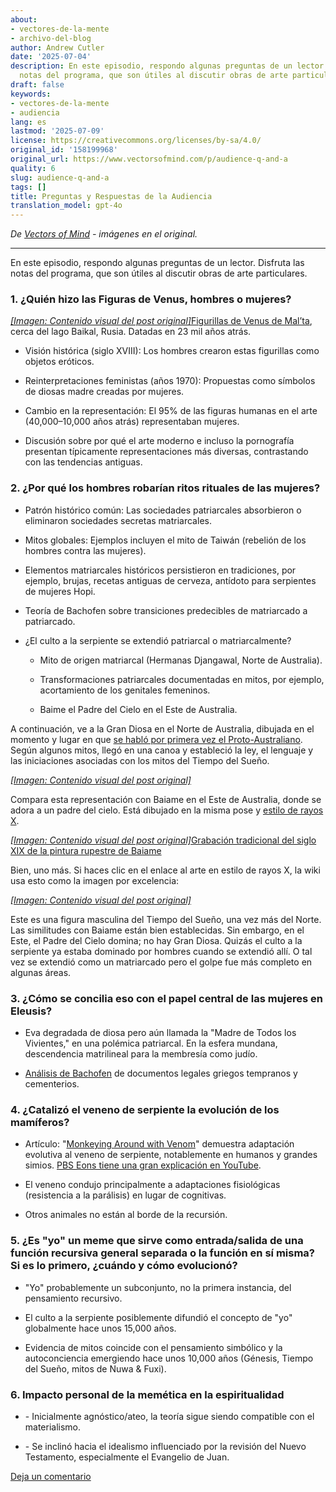 ```yaml
---
about:
- vectores-de-la-mente
- archivo-del-blog
author: Andrew Cutler
date: '2025-07-04'
description: En este episodio, respondo algunas preguntas de un lector. Disfruta las
  notas del programa, que son útiles al discutir obras de arte particulares.
draft: false
keywords:
- vectores-de-la-mente
- audiencia
lang: es
lastmod: '2025-07-09'
license: https://creativecommons.org/licenses/by-sa/4.0/
original_id: '158199968'
original_url: https://www.vectorsofmind.com/p/audience-q-and-a
quality: 6
slug: audience-q-and-a
tags: []
title: Preguntas y Respuestas de la Audiencia
translation_model: gpt-4o
---
```


*De [Vectors of Mind](https://www.vectorsofmind.com/p/audience-q-and-a) - imágenes en el original.*

---

En este episodio, respondo algunas preguntas de un lector. Disfruta las notas del programa, que son útiles al discutir obras de arte particulares.

### 1\. ¿Quién hizo las Figuras de Venus, hombres o mujeres?


[*[Imagen: Contenido visual del post original]*](https://substackcdn.com/image/fetch/$s_!BEcq!,f_auto,q_auto:good,fl_progressive:steep/https%3A%2F%2Fsubstack-post-media.s3.amazonaws.com%2Fpublic%2Fimages%2Fe3f2c568-ae8b-4d71-bed7-fe2ef2c53c5b_2560x1613.png)[Figurillas de Venus de Mal’ta](https://en.wikipedia.org/wiki/Venus_figurines_of_Mal%27ta), cerca del lago Baikal, Rusia. Datadas en 23 mil años atrás.

  * Visión histórica (siglo XVIII): Los hombres crearon estas figurillas como objetos eróticos.

  * Reinterpretaciones feministas (años 1970): Propuestas como símbolos de diosas madre creadas por mujeres.

  * Cambio en la representación: El 95% de las figuras humanas en el arte (40,000–10,000 años atrás) representaban mujeres.

  * Discusión sobre por qué el arte moderno e incluso la pornografía presentan típicamente representaciones más diversas, contrastando con las tendencias antiguas.




### 2\. ¿Por qué los hombres robarían ritos rituales de las mujeres?


  * Patrón histórico común: Las sociedades patriarcales absorbieron o eliminaron sociedades secretas matriarcales.

  * Mitos globales: Ejemplos incluyen el mito de Taiwán (rebelión de los hombres contra las mujeres).

  * Elementos matriarcales históricos persistieron en tradiciones, por ejemplo, brujas, recetas antiguas de cerveza, antídoto para serpientes de mujeres Hopi.

  * Teoría de Bachofen sobre transiciones predecibles de matriarcado a patriarcado.

  * ¿El culto a la serpiente se extendió patriarcal o matriarcalmente?

    * Mito de origen matriarcal (Hermanas Djangawal, Norte de Australia).

    * Transformaciones patriarcales documentadas en mitos, por ejemplo, acortamiento de los genitales femeninos.

    * Baime el Padre del Cielo en el Este de Australia.




A continuación, ve a la Gran Diosa en el Norte de Australia, dibujada en el momento y lugar en que [se habló por primera vez el Proto-Australiano](https://www.degruyter.com/document/doi/10.1515/9783111421889/html?lang=en&srsltid=AfmBOopVbfRZO-PSMnsjtSGnxaGGaSvcsi0PrZNvw70EA53_Mb2GF45q). Según algunos mitos, llegó en una canoa y estableció la ley, el lenguaje y las iniciaciones asociadas con los mitos del Tiempo del Sueño.

[*[Imagen: Contenido visual del post original]*](https://substackcdn.com/image/fetch/$s_!_bJq!,f_auto,q_auto:good,fl_progressive:steep/https%3A%2F%2Fsubstack-post-media.s3.amazonaws.com%2Fpublic%2Fimages%2Ff54b4e74-e34a-4150-bb74-c8311d974538_626x588.jpeg)

Compara esta representación con Baiame en el Este de Australia, donde se adora a un padre del cielo. Está dibujado en la misma pose y [estilo de rayos X](https://en.wikipedia.org/wiki/X-ray_style_art).

[*[Imagen: Contenido visual del post original]*](https://substackcdn.com/image/fetch/$s_!VoPr!,f_auto,q_auto:good,fl_progressive:steep/https%3A%2F%2Fsubstack-post-media.s3.amazonaws.com%2Fpublic%2Fimages%2F617bc46f-78b9-4991-b8de-d6fd8b90fbf6_640x438.heic)[Grabación tradicional del siglo XIX de la pintura rupestre de Baiame](https://www.researchgate.net/publication/44058646_Digital_Recording_of_Aboriginal_Rock_Art/figures?lo=1)

Bien, uno más. Si haces clic en el enlace al arte en estilo de rayos X, la wiki usa esto como la imagen por excelencia:

[*[Imagen: Contenido visual del post original]*](https://substackcdn.com/image/fetch/$s_!pLyl!,f_auto,q_auto:good,fl_progressive:steep/https%3A%2F%2Fsubstack-post-media.s3.amazonaws.com%2Fpublic%2Fimages%2Fd538f22f-e597-47bf-9856-0c0fa8c4acaf_1600x1200.heic)

Este es una figura masculina del Tiempo del Sueño, una vez más del Norte. Las similitudes con Baiame están bien establecidas. Sin embargo, en el Este, el Padre del Cielo domina; no hay Gran Diosa. Quizás el culto a la serpiente ya estaba dominado por hombres cuando se extendió allí. O tal vez se extendió como un matriarcado pero el golpe fue más completo en algunas áreas.

### 3\. ¿Cómo se concilia eso con el papel central de las mujeres en Eleusis?


  * Eva degradada de diosa pero aún llamada la "Madre de Todos los Vivientes," en una polémica patriarcal. En la esfera mundana, descendencia matrilineal para la membresía como judío.

  * [Análisis de Bachofen](https://www.vectorsofmind.com/i/145682170/myths-of-matriarchy-reconsidered-deborah-b-gewertz) de documentos legales griegos tempranos y cementerios.




### 4\. ¿Catalizó el veneno de serpiente la evolución de los mamíferos?


  * Artículo: "[Monkeying Around with Venom](https://bmcbiol.biomedcentral.com/articles/10.1186/s12915-021-01195-x)" demuestra adaptación evolutiva al veneno de serpiente, notablemente en humanos y grandes simios. [PBS Eons tiene una gran explicación en YouTube](https://youtu.be/_zGy_tr_tY4?si=f73qOoGSMfquizkI).

  * El veneno condujo principalmente a adaptaciones fisiológicas (resistencia a la parálisis) en lugar de cognitivas.

  * Otros animales no están al borde de la recursión.




### 5\. ¿Es "yo" un meme que sirve como entrada/salida de una función recursiva general separada o la función en sí misma? Si es lo primero, ¿cuándo y cómo evolucionó?


  * "Yo" probablemente un subconjunto, no la primera instancia, del pensamiento recursivo.

  * El culto a la serpiente posiblemente difundió el concepto de "yo" globalmente hace unos 15,000 años.

  * Evidencia de mitos coincide con el pensamiento simbólico y la autoconciencia emergiendo hace unos 10,000 años (Génesis, Tiempo del Sueño, mitos de Nuwa & Fuxi).




### 6\. Impacto personal de la memética en la espiritualidad


  * \- Inicialmente agnóstico/ateo, la teoría sigue siendo compatible con el materialismo.

  * \- Se inclinó hacia el idealismo influenciado por la revisión del Nuevo Testamento, especialmente el Evangelio de Juan.




[Deja un comentario](https://www.vectorsofmind.com/p/audience-q-and-a/comments)